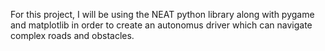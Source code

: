 For this project, I will be using the NEAT python library along with pygame and matplotlib in order to create an autonomus driver which can navigate complex roads and obstacles.
